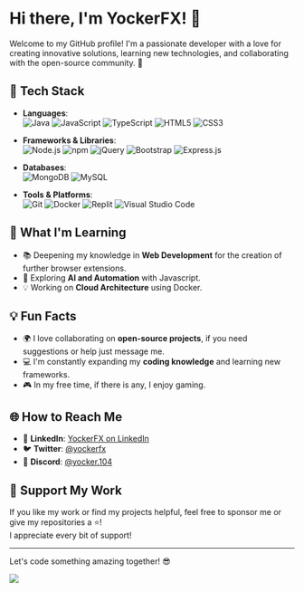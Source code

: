 # Hi there, I'm YockerFX! 👋

Welcome to my GitHub profile! I'm a passionate developer with a love for creating innovative solutions, learning new technologies, and collaborating with the open-source community. 🚀

## 🔧 Tech Stack

- **Languages**:  
  ![Java](https://img.shields.io/badge/Java-%23ED8B00.svg?style=flat-square&logo=openjdk&logoColor=white)
  ![JavaScript](https://img.shields.io/badge/-JavaScript-F7DF1E?style=flat-square&logo=javascript&logoColor=black)
  ![TypeScript](https://img.shields.io/badge/-TypeScript-007ACC?style=flat-square&logo=typescript&logoColor=white)
  ![HTML5](https://img.shields.io/badge/-HTML5-E34F26?style=flat-square&logo=html5&logoColor=white)
  ![CSS3](https://img.shields.io/badge/-CSS3-1572B6?style=flat-square&logo=css3&logoColor=white)

- **Frameworks & Libraries**:  
  ![Node.js](https://img.shields.io/badge/-Node.js-339933?style=flat-square&logo=nodedotjs&logoColor=white)
  ![npm](https://img.shields.io/badge/npm-CB3837?style=flat-square&logo=npm&logoColor=fff)
  ![jQuery](https://img.shields.io/badge/jQuery-0769AD?style=flat-square&logo=jquery&logoColor=fff)
  ![Bootstrap](https://img.shields.io/badge/Bootstrap-7952B3?style=flat-square&logo=bootstrap&logoColor=fff)
  ![Express.js](https://img.shields.io/badge/-Express.js-000000?style=flat-square&logo=express&logoColor=white)

- **Databases**:  
  ![MongoDB](https://img.shields.io/badge/-MongoDB-47A248?style=flat-square&logo=mongodb&logoColor=white)
  ![MySQL](https://img.shields.io/badge/-MySQL-4479A1?style=flat-square&logo=mysql&logoColor=white)

- **Tools & Platforms**:  
  ![Git](https://img.shields.io/badge/-Git-F05032?style=flat-square&logo=git&logoColor=white)
  ![Docker](https://img.shields.io/badge/-Docker-2496ED?style=flat-square&logo=docker&logoColor=white)
  ![Replit](https://img.shields.io/badge/Replit-F26207?style=flat-square&logo=replit&logoColor=fff)
  ![Visual Studio Code](https://custom-icon-badges.demolab.com/badge/Visual%20Studio%20Code-0078d7.svg?style=flat-square&logo=vsc&logoColor=white)


## 🌱 What I'm Learning

- 📚 Deepening my knowledge in **Web Development** for the creation of further browser extensions.
- 🤖 Exploring **AI and Automation** with Javascript.
- 💡 Working on **Cloud Architecture** using Docker.



## 💡 Fun Facts

- 🌍 I love collaborating on **open-source projects**, if you need suggestions or help just message me.
- 💻 I'm constantly expanding my **coding knowledge** and learning new frameworks.
- 🎮 In my free time, if there is any, I enjoy gaming.



## 🌐 How to Reach Me

- 💼 **LinkedIn**: [YockerFX on LinkedIn](https://www.linkedin.com/in/christoph-thiel-50213128a)
- 🐦 **Twitter**: [@yockerfx](https://twitter.com/yockerfx)
- 💬 **Discord**: [@yocker.104](https://www.discordapp.com/users/461137123576119316)



## 💖 Support My Work

If you like my work or find my projects helpful, feel free to sponsor me or give my repositories a ⭐!  
I appreciate every bit of support!

---

Let's code something amazing together! 😎

<img src="http://estruyf-github.azurewebsites.net/api/VisitorHit?user=yockerfx&repo=yockerfx&countColorcountColor&countColor=%237B1E7B"/>
